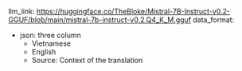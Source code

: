 llm_link: https://huggingface.co/TheBloke/Mistral-7B-Instruct-v0.2-GGUF/blob/main/mistral-7b-instruct-v0.2.Q4_K_M.gguf
data_format:
- json: three column
  + Vietnamese
  + English
  + Source: Context of the translation

